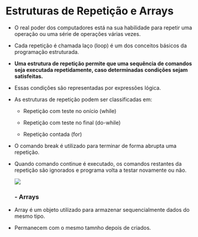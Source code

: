 # Estruturas de Repetição e Arrays

- O real poder dos computadores está na sua habilidade para repetir uma operação ou uma série de operações várias vezes.

- Cada repetição é chamada laço (loop) é um dos conceitos básicos da programação estruturada.

- **Uma estrutura de repetição permite que uma sequência de comandos seja executada repetidamente, caso determinadas condições sejam satisfeitas.**

- Essas condições são representadas por expressões lógica.

- As estruturas de repetição podem ser classificadas em:
  
  - Repetição com teste no onício (while)
  
  - Repetição com teste no final (do-while)
  
  - Repetição contada (for)

- O comando break é utilizado para terminar de forma abrupta uma repetição.

- Quando comando continue é executado, os comandos restantes da repetição são ignorados e programa volta a testar novamente ou não.
  
  ![](C:\Users\alero\Documents\Lightshot\Screenshot_1.png)
  
  ### - Arrays



- Array é um objeto utilizado para armazenar sequencialmente dados do mesmo tipo.

- Permanecem  com o mesmo tamnho depois de criados.



